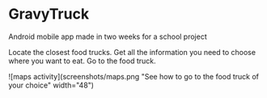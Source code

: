 # GravyTruck
Android mobile app made in two weeks for a school project

Locate the closest food trucks. 
Get all the information you need to choose where you want to eat.
Go to the food truck.

![maps activity](screenshots/maps.png "See how to go to the food truck of your choice" width="48")

